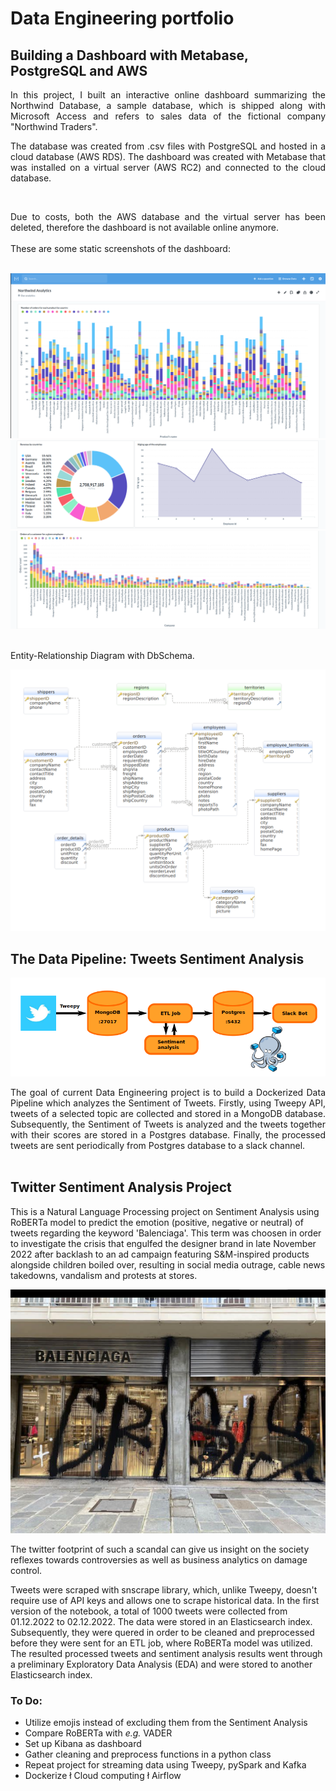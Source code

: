# Data Engineering portfolio

## Building a Dashboard with Metabase, PostgreSQL and AWS 

<div align="justify">In this project, I built an interactive online dashboard summarizing the Northwind Database, a sample database, which is shipped along with Microsoft Access and refers to sales data of the fictional company "Northwind Traders".
 
The database was created from .csv files with PostgreSQL and hosted in a cloud database (AWS RDS). The dashboard was created with Metabase that was installed on a virtual server (AWS RC2) and connected to the cloud database.</div><br>

<div align="justify">Due to costs, both the AWS database and the virtual server has been deleted, therefore the dashboard is not available online anymore.</div><br> 

<div align="justify">These are some static screenshots of the dashboard:</div><br> 

<p align="center">
  <img src="https://github.com/elenamedea/data-engineering-portfolio/blob/main/Dashboard_project/northwind_1.png"/>
  <img src="https://github.com/elenamedea/data-engineering-portfolio/blob/main/Dashboard_project/northwind_2.png"/>
  <img src="https://github.com/elenamedea/data-engineering-portfolio/blob/main/Dashboard_project/northwind_3.png"/>
</p>

<br>
Entity-Relationship Diagram with DbSchema.  

<p align="center">
  <img src="https://github.com/elenamedea/data-engineering-portfolio/blob/main/Dashboard_project/er_diagram_northwind.png"/>
</p>



## The Data Pipeline: Tweets Sentiment Analysis

<p align="center">
  <img src="https://github.com/elenamedea/data-engineering-portfolio/blob/main/Data_pipeline_project/pipeline_workflow.png"/>
</p>


<div align="justify">The goal of current Data Engineering project is to build a Dockerized Data Pipeline which analyzes the Sentiment of Tweets. Firstly, using Tweepy API, tweets of a selected topic are collected and stored in a MongoDB database. Subsequently, the Sentiment of Tweets is analyzed and the tweets together with their scores are stored in a Postgres database. Finally, the processed tweets are sent periodically from Postgres database to a slack channel. </div><br>


## Twitter Sentiment Analysis Project

This is a Natural Language Processing project on Sentiment Analysis using RoBERTa model to predict the emotion (positive, negative or neutral) of tweets regarding the keyword 'Balenciaga'. This term was choosen in order to investigate the crisis that engulfed the designer brand in late November 2022 after backlash to an ad campaign featuring S&M-inspired products alongside children boiled over, resulting in social media outrage, cable news takedowns, vandalism and protests at stores. 

<p align="center">
  <img src="https://github.com/elenamedea/data-engineering-portfolio/blob/main/Twitter_Sentiment_Analysis_project/balencigaga_crisis.png"/>
</p>

The twitter footprint of such a scandal can give us insight on the society reflexes towards controversies  as well as business analytics on damage control.

Tweets were scraped with snscrape library, which, unlike Tweepy, doesn't require use of API keys and allows one to scrape historical data. In the first version of the notebook, a total of 1000 tweets were collected from 01.12.2022 to 02.12.2022. The data were stored in an Elasticsearch index. Subsequently, they were quered in order to be cleaned and preprocessed before they were sent for an ETL job, where RoBERTa model was utilized. The resulted processed tweets and sentiment analysis results went through a preliminary Exploratory Data Analysis (EDA) and were stored to another Elasticsearch index.

### To Do:
- Utilize emojis instead of excluding them from the Sentiment Analysis
- Compare RoBERTa with *e.g.* VADER
- Set up Kibana as dashboard
- Gather cleaning and preprocess functions in a python class
- Repeat project for streaming data using Tweepy, pySpark and Kafka
- Dockerize ł Cloud computing ł Airflow
